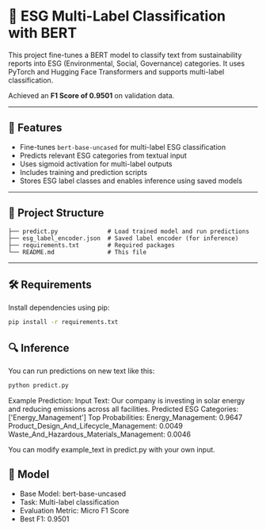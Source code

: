 # 🌱 ESG Multi-Label Classification with BERT

This project fine-tunes a BERT model to classify text from sustainability reports into ESG (Environmental, Social, Governance) categories. It uses PyTorch and Hugging Face Transformers and supports multi-label classification.

Achieved an **F1 Score of 0.9501** on validation data.

---

## 🧠 Features

- Fine-tunes `bert-base-uncased` for multi-label ESG classification
- Predicts relevant ESG categories from textual input
- Uses sigmoid activation for multi-label outputs
- Includes training and prediction scripts
- Stores ESG label classes and enables inference using saved models

---

## 📁 Project Structure

```
├── predict.py              # Load trained model and run predictions
├── esg_label_encoder.json  # Saved label encoder (for inference)
├── requirements.txt        # Required packages
└── README.md               # This file
```

---

## 🛠️ Requirements

Install dependencies using pip:

```bash
pip install -r requirements.txt
```



## 🔍 Inference

You can run predictions on new text like this:

```bash
python predict.py
```

Example Prediction:
Input Text: Our company is investing in solar energy and reducing emissions across all facilities.
Predicted ESG Categories: ['Energy_Management']
Top Probabilities:
  Energy_Management: 0.9647
  Product_Design_And_Lifecycle_Management: 0.0049
  Waste_And_Hazardous_Materials_Management: 0.0046


You can modify example_text in predict.py with your own input.

## 🧪 Model

- Base Model: bert-base-uncased
- Task: Multi-label classification
- Evaluation Metric: Micro F1 Score
- Best F1: 0.9501

